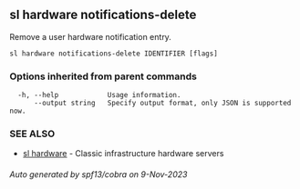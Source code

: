 ## sl hardware notifications-delete

Remove a user hardware notification entry.

```
sl hardware notifications-delete IDENTIFIER [flags]
```

### Options inherited from parent commands

```
  -h, --help            Usage information.
      --output string   Specify output format, only JSON is supported now.
```

### SEE ALSO

* [sl hardware](sl_hardware.md)	 - Classic infrastructure hardware servers

###### Auto generated by spf13/cobra on 9-Nov-2023
